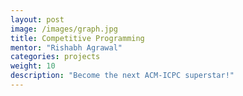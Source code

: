 ```yaml
---
layout: post
image: /images/graph.jpg
title: Competitive Programming
mentor: "Rishabh Agrawal"
categories: projects
weight: 10
description: "Become the next ACM-ICPC superstar!"
---
```

